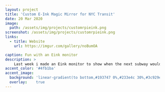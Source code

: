 ```yaml
---
layout: project
title: 'Custom E-Ink Magic Mirror for NYC Transit'
date: 20 Mar 2020
image:  
  path: /assets/img/projects/customrpieink.png
screenshot: /assets/img/projects/customrpieink.png
links:
  - title: Website
    url: https://imgur.com/gallery/noBumOA

caption: Fun with an Eink monitor
description: >
    Last week i made an Eink monitor to show when the next subway would arrive within walking distance to my place. Super unuseful now that I'm social distancing and staying at home most of the time, but super glad I made it.
accent_color: '#4fb1ba'
accent_image:
  background: 'linear-gradient(to bottom,#193747 0%,#233e4c 30%,#3c929e 50%,#d5d5d4 70%,#cdccc8 100%)'
  overlay:    true
---
```


